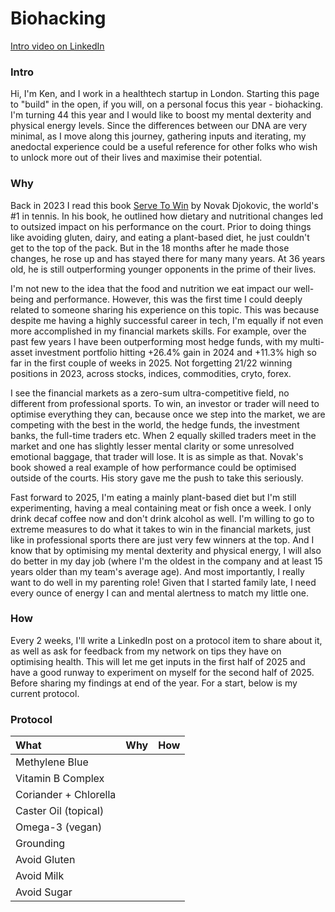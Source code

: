 # Biohacking
[Intro video on LinkedIn](https://www.linkedin.com/posts/kensoh_hi-guys-im-turning-44-soon-and-i-think-activity-7286335586817179649-U2US)

### Intro
Hi, I'm Ken, and I work in a healthtech startup in London. Starting this page to "build" in the open, if you will, on a personal focus this year - biohacking. I'm turning 44 this year and I would like to boost my mental dexterity and physical energy levels. Since the differences between our DNA are very minimal, as I move along this journey, gathering inputs and iterating, my anedoctal experience could be a useful reference for other folks who wish to unlock more out of their lives and maximise their potential.


### Why
Back in 2023 I read this book [Serve To Win](https://www.amazon.co.uk/Serve-Win-Gluten-free-Physical-Excellence/dp/0552170534) by Novak Djokovic, the world's #1 in tennis. In his book, he outlined how dietary and nutritional changes led to outsized impact on his performance on the court. Prior to doing things like avoiding gluten, dairy, and eating a plant-based diet, he just couldn't get to the top of the pack. But in the 18 months after he made those changes, he rose up and has stayed there for many many years. At 36 years old, he is still outperforming younger opponents in the prime of their lives.

I'm not new to the idea that the food and nutrition we eat impact our well-being and performance. However, this was the first time I could deeply related to someone sharing his experience on this topic. This was because despite me having a highly successful career in tech, I'm equally if not even more accomplished in my financial markets skills. For example, over the past few years I have been outperforming most hedge funds, with my multi-asset investment portfolio hitting +26.4% gain in 2024 and +11.3% high so far in the first couple of weeks in 2025. Not forgetting 21/22 winning positions in 2023, across stocks, indices, commodities, cryto, forex.

I see the financial markets as a zero-sum ultra-competitive field, no different from professional sports. To win, an investor or trader will need to optimise everything they can, because once we step into the market, we are competing with the best in the world, the hedge funds, the investment banks, the full-time traders etc. When 2 equally skilled traders meet in the market and one has slightly lesser mental clarity or some unresolved emotional baggage, that trader will lose. It is as simple as that. Novak's book showed a real example of how performance could be optimised outside of the courts. His story gave me the push to take this seriously.

Fast forward to 2025, I'm eating a mainly plant-based diet but I'm still experimenting, having a meal containing meat or fish once a week. I only drink decaf coffee now and don't drink alcohol as well. I'm willing to go to extreme measures to do what it takes to win in the financial markets, just like in professional sports there are just very few winners at the top. And I know that by optimising my mental dexterity and physical energy, I will also do better in my day job (where I'm the oldest in the company and at least 15 years older than my team's average age). And most importantly, I really want to do well in my parenting role! Given that I started family late, I need every ounce of energy I can and mental alertness to match my little one.

### How
Every 2 weeks, I'll write a LinkedIn post on a protocol item to share about it, as well as ask for feedback from my network on tips they have on optimising health. This will let me get inputs in the first half of 2025 and have a good runway to experiment on myself for the second half of 2025. Before sharing my findings at end of the year. For a start, below is my current protocol.

### Protocol
What|Why|How
:--|:---|:--
Methylene Blue||
Vitamin B Complex||
Coriander + Chlorella||
Caster Oil (topical)||
Omega-3 (vegan)||
Grounding||
Avoid Gluten||
Avoid Milk||
Avoid Sugar||
